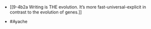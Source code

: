 - [[9-4b2a Writing is THE evolution. It’s more fast-universal-explicit in contrast to the evolution of genes.]]

- #Ayache
